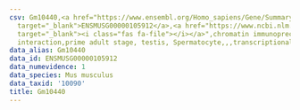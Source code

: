 ```yaml
---
csv: Gm10440,<a href="https://www.ensembl.org/Homo_sapiens/Gene/Summary?db=core;g=ENSMUSG00000105912"
  target="_blank">ENSMUSG00000105912</a>,<a href="https://www.ncbi.nlm.nih.gov/pubmed/25450459"
  target="_blank"><i class="fas fa-file"></i></a>",chromatin immunoprecipitation assay,direct
  interaction,prime adult stage, testis, Spermatocyte,,,transcriptional regulation,
data_alias: Gm10440
data_id: ENSMUSG00000105912
data_numevidence: 1
data_species: Mus musculus
data_taxid: '10090'
title: Gm10440
---
```

